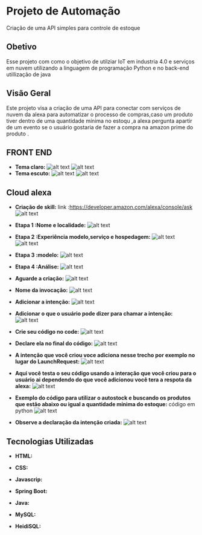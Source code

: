 # Projeto de Automação
Criação de uma API simples para controle de estoque
## Obetivo
Esse projeto com como o objetivo de utilziar IoT em industria 4.0 e serviços em nuvem utilizando a linguagem de programação Python e no back-end utillização de java 
## Visão Geral
Este projeto visa a criação de uma API para conectar com serviços de nuvem da alexa para automatizar o processo de compras,caso um produto tiver dentro de uma quantidade mínima no estoqu ,a alexa pergunta apartir de um evento se o usuário gostaria de fazer a compra na amazon prime do produto .
## FRONT END
- **Tema claro:**
![alt text](./src/main/java/autostock/api/autostock/Views/assets/imgs/readme//front-end-img-dashboard-ligth.png)
![alt text](./src/main/java/autostock/api/autostock/Views/assets/imgs/readme/front-end-img-products-crud-ligth.png)
- **Tema escuto:**
![alt text](./src/main/java/autostock/api/autostock/Views/assets/imgs/readme//front-end-img-dashboard-dark.png)
![alt text](./src/main/java/autostock/api/autostock/Views/assets/imgs/readme/front-end-img-products-crud-dark.png)

## Cloud alexa
- **Criação de skill:**
link :https://developer.amazon.com/alexa/console/ask
![alt text](./src/main/java/autostock/api/autostock/Views/assets/imgs/readme/image.png)
- **Etapa 1 :Nome e localidade:**
![alt text](./src/main/java/autostock/api/autostock/Views/assets/imgs/readme/image-1.png)
- **Etapa 2 :Experiência modelo,serviço e hospedagem:**
![alt text](./src/main/java/autostock/api/autostock/Views/assets/imgs/readme/image-2.png)
![alt text](./src/main/java/autostock/api/autostock/Views/assets/imgs/readme/image-3.png)
- **Etapa 3 :modelo:**
![alt text](./src/main/java/autostock/api/autostock/Views/assets/imgs/readme/image-4.png)
- **Etapa 4 :Análise:**
![alt text](./src/main/java/autostock/api/autostock/Views/assets/imgs/readme/image-5.png)
- **Aguarde a criação:**
![alt text](./src/main/java/autostock/api/autostock/Views/assets/imgs/readme/image-6.png)
- **Nome da invocação:**
![alt text](./src/main/java/autostock/api/autostock/Views/assets/imgs/readme/image-7.png)
- **Adicionar a  intenção:**
![alt text](./src/main/java/autostock/api/autostock/Views/assets/imgs/readme/image-8.png)
- **Adicionar o que o usuário pode dizer para chamar a intenção:**
![alt text](./src/main/java/autostock/api/autostock/Views/assets/imgs/readme/image-9.png)
- **Crie seu código no code:**
![alt text](./src/main/java/autostock/api/autostock/Views/assets/imgs/readme/image-10.png)
- **Declare ela no final do código:**
![alt text](./src/main/java/autostock/api/autostock/Views/assets/imgs/readme/image-15.png)
- **A intenção que você criou voce adiciona nesse trecho por exemplo no lugar do LaunchRequest:**
![alt text](./src/main/java/autostock/api/autostock/Views/assets/imgs/readme/image-11.png)
- **Aqui você testa o seu código usando a interação que você criou para o usuário ai dependendo do que você adicionou você tera a respota da alexa:**
![alt text](./src/main/java/autostock/api/autostock/Views/assets/imgs/readme/image-12.png)
- **Exemplo do código para utilizar o autostock e buscando os produtos que estão abaixo ou igual a quantidade mínima do estoque:**
código em python
![alt text](image-13.png)

- **Observe a declaração da intenção criada:**
![alt text](./src/main/java/autostock/api/autostock/Views/assets/imgs/readme/image-14.png)

## Tecnologias Utilizadas
- **HTML:**

- **CSS:**

- **Javascrip:**

- **Spring Boot:** 

- **Java:** 

- **MySQL:** 

- **HeidiSQL:**


